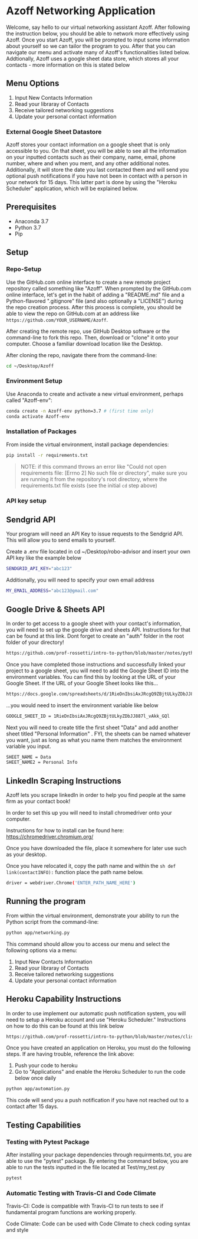 # Azoff Networking Application
Welcome, say hello to our virtual networking assistant Azoff. After following the instruction below, you should be able to network more effectively using Azoff. Once you start Azoff, you will be prompted to input some information about yourself so we can tailor the program to you. After that you can navigate our menu and activate many of Azoff's functionalities listed below. Addtionally, Azoff uses a google sheet data store, which stores all your contacts - more information on this is stated below

## Menu Options

1. Input New Contacts Information
2. Read your libraray of Contacts
3. Receive tailored networking suggestions
4. Update your personal contact information

### External Google Sheet Datastore

Azoff stores your contact information on a google sheet that is only accessible to you. On that sheet, you will be able to see all the information on your inputted contacts such as their company, name, email, phone number, where and when you ment, and any other additional notes. Additionally, it will store the date you last contacted them and will send you optional push notifications if you have not been in contact with a person in your network for 15 days. This latter part is done by using the "Heroku Scheduler" application, which will be explained below. 


## Prerequisites

  + Anaconda 3.7
  + Python 3.7
  + Pip

## Setup

### Repo-Setup
Use the GitHub.com online interface to create a new remote project repository called something like "Azoff". When prompted by the GitHub.com online interface, let's get in the habit of adding a "README.md" file and a Python-flavored ".gitignore" file (and also optionally a "LICENSE") during the repo creation process. After this process is complete, you should be able to view the repo on GitHub.com at an address like `https://github.com/YOUR_USERNAME/Azoff`.

After creating the remote repo, use GitHub Desktop software or the command-line to fork this repo. Then, download or "clone" it onto your computer. Choose a familiar download location like the Desktop.

After cloning the repo, navigate there from the command-line:

```sh
cd ~/Desktop/Azoff
```
### Environment Setup
Use Anaconda to create and activate a new virtual environment, perhaps called "Azoff-env":

```sh
conda create -n Azoff-env python=3.7 # (first time only)
conda activate Azoff-env
```
### Installation of Packages
From inside the virtual environment, install package dependencies:

```sh
pip install -r requirements.txt
```

> NOTE: if this command throws an error like "Could not open requirements file: [Errno 2] No such file or directory", make sure you are running it from the repository's root directory, where the requirements.txt file exists (see the initial `cd` step above)

### API key setup

## Sendgrid API
Your program will need an API Key to issue requests to the Sendgrid API. This will allow you to send emails to yourself.

Create a .env file located in cd ~/Desktop/robo-advisor and insert your own API key like the example below

```sh
SENDGRID_API_KEY="abc123"
```
Additionally, you will need to specify your own email address
```sh
MY_EMAIL_ADDRESS="abc123@gmail.com"
```
## Google Drive & Sheets API
In order to get access to a google sheet with your contact's information, you will need to set up the google drive and sheets API. Instructions for that can be found at this link. Dont forget to create an "auth" folder in the root folder of your directory!

```sh
https://github.com/prof-rossetti/intro-to-python/blob/master/notes/python/packages/gspread.md
```

Once you have completed those instructions and successfully linked your project to a google sheet, you will need to add the Google Sheet ID into the environment variables. You can find this by looking at the URL of your Google Sheet. If the URL of your Google Sheet looks like this...
```sh
https://docs.google.com/spreadsheets/d/1RieDnIbsiAxJRcgQ9ZBjtULkyZDbJJ887l_vAkk_GQl/edit#gid=0
```

...you would need to insert the environment variable like below

```sh
GOOGLE_SHEET_ID = 1RieDnIbsiAxJRcgQ9ZBjtULkyZDbJJ887l_vAkk_GQl
```
Next you will need to create title the first sheet "Data" and add another sheet titled "Personal Information" . FYI, the sheets can be named whatever you want, just as long as what you name them matches the environment variable you input. 

```sh
SHEET_NAME = Data
SHEET_NAME2 = Personal Info
```

## LinkedIn Scraping Instructions
Azoff lets you scrape linkedIn in order to help you find people at the same firm as your contact book! 

In order to set this up you will need to install chromedriver onto your computer. 

Instructions for how to install can be found here: https://chromedriver.chromium.org/

Once you have downloaded the file, place it somewhere for later use such as your desktop. 

Once you have relocated it, copy the path name and within the `sh def link(contactINFO):` function place the path name below. 

```sh
driver = webdriver.Chrome('ENTER_PATH_NAME_HERE')
```

## Running the program

From within the virtual environment, demonstrate your ability to run the Python script from the command-line:

```sh
python app/networking.py
```
This command should allow you to access our menu and select the following options via a menu:

1. Input New Contacts Information
2. Read your libraray of Contacts
3. Receive tailored networking suggestions
4. Update your personal contact information


## Heroku Capability Instructions
In order to use implement our automatic push notification system, you will need to setup a Heroku account and use "Heroku Scheduler." Instructions on how to do this can be found at this link below
```sh
https://github.com/prof-rossetti/intro-to-python/blob/master/notes/clis/heroku.md
```
Once you have created an application on Heroku, you must do the following steps. If are having trouble, reference the link above:

1. Push your code to heroku
2. Go to "Applications" and enable the Heroku Scheduler to run the code below once daily

```sh
python app/automation.py
```
This code will send you a push notification if you have not reached out to a contact after 15 days.


## Testing Capabilities

### Testing with Pytest Package
After installing your package dependencies through requirments.txt, you are able to use the "pytest" package. By entering the command below, you are able to run the tests inputted in the file located at Test/my_test.py

```sh
pytest
```

### Automatic Testing with Travis-CI and Code Climate

Travis-CI: Code is compatible with Travis-CI to run tests to see if fundamental program functions are working properly.

Code Climate: Code can be used with Code Climate to check coding syntax and style
